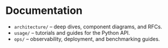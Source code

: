 # Documentation

- `architecture/` – deep dives, component diagrams, and RFCs.
- `usage/` – tutorials and guides for the Python API.
- `ops/` – observability, deployment, and benchmarking guides.
